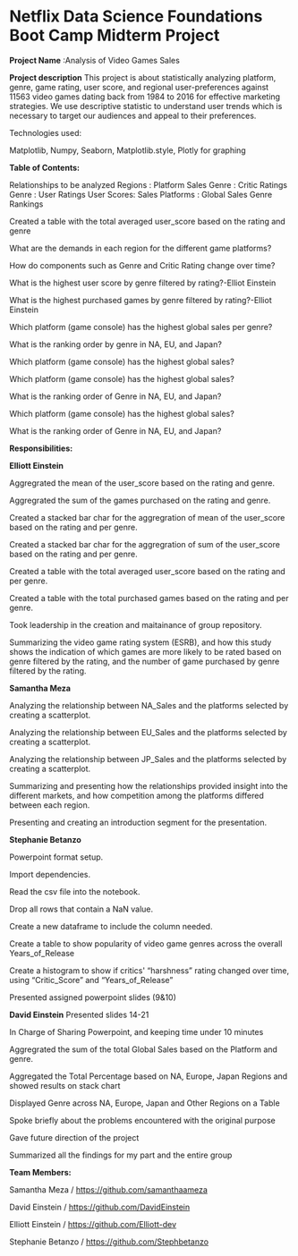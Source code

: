 # Netflix Data Science Foundations Boot Camp Midterm Project
**Project Name**
:Analysis of Video Games Sales

**Project description**
This project is about statistically analyzing platform, genre, game rating, user score, and regional user-preferences against 11563 video games dating back from 1984 to 2016 for effective marketing strategies. We use descriptive statistic to understand user trends which is necessary to target our audiences and appeal to their preferences.

Technologies used:

Matplotlib,
Numpy,
Seaborn,
Matplotlib.style,
Plotly
for graphing



**Table of Contents:**

Relationships to be analyzed
Regions : Platform Sales
Genre : Critic Ratings
Genre : User Ratings
User Scores: Sales
Platforms : Global Sales
Genre Rankings

Created a table with the total averaged user_score based on the rating and genre

What are the demands in each region for the different game platforms?

How do components such as Genre and Critic Rating change over time?

What is the highest user score by genre filtered by rating?-Elliot Einstein

What is the highest purchased games by genre filtered by rating?-Elliot Einstein

Which platform (game console) has the highest global sales per genre?

What is the ranking order by genre in NA, EU, and Japan?

Which platform (game console) has the highest global sales?

Which platform (game console) has the highest global sales?

What is the ranking order of Genre in NA, EU, and Japan?

Which platform (game console) has the highest global sales?

What is the ranking order of Genre in NA, EU, and Japan?

****Responsibilities:****

**Elliott Einstein**

Aggregrated the mean of the user_score based on the rating and genre.

Aggregrated the sum of the games purchased on the rating and genre.

Created a stacked bar char for the aggregration of mean of the user_score based on the rating and per genre.

Created a stacked bar char for the aggregration of sum of the user_score based on the rating and per genre.

Created a table with the total averaged user_score based on the rating and per genre.

Created a table with the total purchased games based on the rating and per genre.

Took leadership in the creation and maitainance of group repository.

Summarizing the video game rating system (ESRB), and how this study shows the indication of which games are more likely to be rated based on genre filtered by the rating, and the number of game purchased by genre filtered by the rating.

**Samantha Meza**

Analyzing the relationship between NA_Sales and the platforms selected by creating a scatterplot. 

Analyzing the relationship between EU_Sales and the platforms selected by creating a scatterplot.

Analyzing the relationship between JP_Sales and the platforms selected by creating a scatterplot.

Summarizing and presenting how the relationships provided insight into the different markets, and how competition among the platforms differed between each region.

Presenting and creating an introduction segment for the presentation. 

**Stephanie Betanzo**

Powerpoint format setup.

Import dependencies.

Read the csv file into the notebook.

Drop all rows that contain a NaN value.

Create a new dataframe to include the column needed.

Create a table to show popularity of video game genres across the overall Years_of_Release

Create a histogram to show if critics' “harshness” rating changed over time, using “Critic_Score” and “Years_of_Release”

Presented assigned powerpoint slides (9&10)

**David Einstein**
Presented slides 14-21

In Charge of Sharing Powerpoint, and keeping time under 10 minutes

Aggregrated the sum of the total Global Sales based on the Platform and genre.

Aggregated the Total Percentage based on NA, Europe, Japan Regions and showed results on stack chart

Displayed Genre across NA, Europe, Japan and Other Regions on a Table 

Spoke briefly about the problems encountered with the original purpose 

Gave future direction of the project 

Summarized all the findings for my part and the entire group


**Team Members:** 

Samantha Meza / https://github.com/samanthaameza

David Einstein / https://github.com/DavidEinstein

Elliott Einstein / https://github.com/Elliott-dev

Stephanie Betanzo / https://github.com/Stephbetanzo




